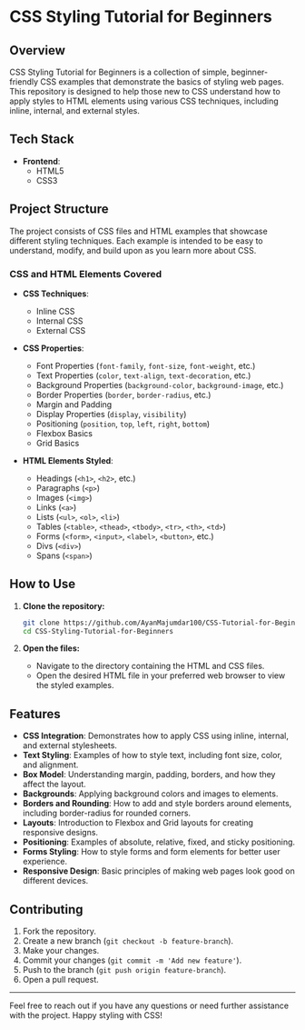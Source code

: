 # CSS Styling Tutorial for Beginners

## Overview

CSS Styling Tutorial for Beginners is a collection of simple, beginner-friendly CSS examples that demonstrate the basics of styling web pages. This repository is designed to help those new to CSS understand how to apply styles to HTML elements using various CSS techniques, including inline, internal, and external styles.

## Tech Stack

- **Frontend**: 
  - HTML5
  - CSS3

## Project Structure

The project consists of CSS files and HTML examples that showcase different styling techniques. Each example is intended to be easy to understand, modify, and build upon as you learn more about CSS.

### CSS and HTML Elements Covered

- **CSS Techniques**:
  - Inline CSS
  - Internal CSS
  - External CSS

- **CSS Properties**:
  - Font Properties (`font-family`, `font-size`, `font-weight`, etc.)
  - Text Properties (`color`, `text-align`, `text-decoration`, etc.)
  - Background Properties (`background-color`, `background-image`, etc.)
  - Border Properties (`border`, `border-radius`, etc.)
  - Margin and Padding
  - Display Properties (`display`, `visibility`)
  - Positioning (`position`, `top`, `left`, `right`, `bottom`)
  - Flexbox Basics
  - Grid Basics

- **HTML Elements Styled**:
  - Headings (`<h1>`, `<h2>`, etc.)
  - Paragraphs (`<p>`)
  - Images (`<img>`)
  - Links (`<a>`)
  - Lists (`<ul>`, `<ol>`, `<li>`)
  - Tables (`<table>`, `<thead>`, `<tbody>`, `<tr>`, `<th>`, `<td>`)
  - Forms (`<form>`, `<input>`, `<label>`, `<button>`, etc.)
  - Divs (`<div>`)
  - Spans (`<span>`)

## How to Use

1. **Clone the repository:**
    ```bash
    git clone https://github.com/AyanMajumdar100/CSS-Tutorial-for-Beginners.git
    cd CSS-Styling-Tutorial-for-Beginners
    ```

2. **Open the files:**
    - Navigate to the directory containing the HTML and CSS files.
    - Open the desired HTML file in your preferred web browser to view the styled examples.

## Features

- **CSS Integration**: Demonstrates how to apply CSS using inline, internal, and external stylesheets.
- **Text Styling**: Examples of how to style text, including font size, color, and alignment.
- **Box Model**: Understanding margin, padding, borders, and how they affect the layout.
- **Backgrounds**: Applying background colors and images to elements.
- **Borders and Rounding**: How to add and style borders around elements, including border-radius for rounded corners.
- **Layouts**: Introduction to Flexbox and Grid layouts for creating responsive designs.
- **Positioning**: Examples of absolute, relative, fixed, and sticky positioning.
- **Forms Styling**: How to style forms and form elements for better user experience.
- **Responsive Design**: Basic principles of making web pages look good on different devices.

## Contributing

1. Fork the repository.
2. Create a new branch (`git checkout -b feature-branch`).
3. Make your changes.
4. Commit your changes (`git commit -m 'Add new feature'`).
5. Push to the branch (`git push origin feature-branch`).
6. Open a pull request.

---

Feel free to reach out if you have any questions or need further assistance with the project. Happy styling with CSS!
